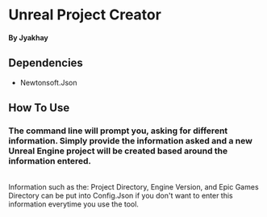 # Unreal Project Creator
#### By Jyakhay
## Dependencies
- Newtonsoft.Json
<br-></br>
## How To Use
### The command line will prompt you, asking for different information. Simply provide the information asked and a new Unreal Engine project will be created based around the information entered.
<br-></br>
 Information such as the: Project Directory, Engine Version, and Epic Games Directory can be put into Config.Json if you don't want to enter this information everytime you use the tool.